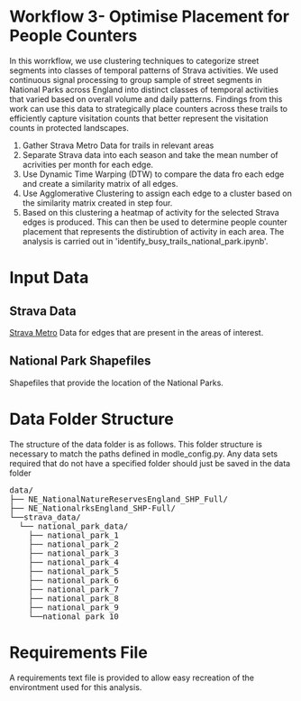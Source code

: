 # Workflow 3- Optimise Placement for People Counters 
In this worrkflow, we use clustering techniques to categorize street segments into classes of temporal 
patterns of Strava activities. We used continuous signal processing to group sample of street segments 
in National Parks across England into distinct classes of temporal activities that varied based on 
overall volume and daily patterns. Findings from this work can use this data to strategically place 
counters across these trails to efficiently capture visitation counts that better represent the 
visitation counts in protected landscapes.

1. Gather Strava Metro Data for trails in relevant areas
2. Separate Strava data into each season and take the mean number of acrivities per month for each edge. 
3. Use Dynamic Time Warping (DTW) to compare the data fro each edge and create a similarity matrix of all edges.
4. Use Agglomerative Clustering to assign each edge to a cluster based on the similarity matrix created in step four.
6. Based on this clustering a heatmap of activity for the selected Strava edges is produced. This can then
   be used to determine people counter placement that represents the distirubtion of activity in each area.
   The analysis is carried out in 'identify_busy_trails_national_park.ipynb'.

# Input Data
## Strava Data
[Strava Metro](https://metro.strava.com) Data for edges that are present in the areas of interest. 
## National Park Shapefiles
Shapefiles that provide the location of the National Parks. 

# Data Folder Structure
The structure of the data folder is as follows. This folder structure is necessary to match the paths defined in modle_config.py. Any data sets required that do not have a specified folder should just be saved in the data folder
<pre>
data/
├── NE_NationalNatureReservesEngland_SHP_Full/
├── NE_NationalrksEngland_SHP-Full/
└──strava_data/
  └── national_park_data/
    ├── national_park_1
    ├── national_park_2
    ├── national_park_3
    ├── national_park_4
    ├── national_park_5
    ├── national_park_6
    ├── national_park_7
    ├── national_park_8
    ├── national_park_9
    └──national_park_10
</pre>

# Requirements File
A requirements text file is provided to allow easy recreation of the environtment used for this analysis.

